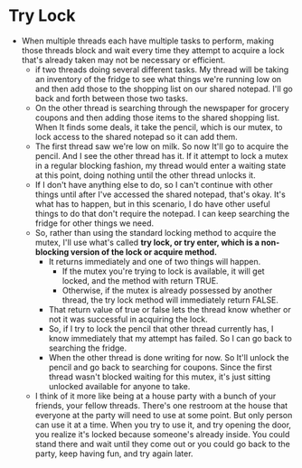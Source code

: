 # Try Lock

- When multiple threads each have multiple tasks to perform, making those threads block and wait every time they attempt to acquire a lock that's already taken may not be necessary or efficient.
  - if two threads doing several different tasks. My thread will be taking an inventory of the fridge to see what things we're running low on and then add those to the shopping list on our shared notepad. I'll go back and forth between those two tasks.
  - On the other thread is searching through the newspaper for grocery coupons and then adding those items to the shared shopping list. When It finds some deals, it take the pencil, which is our mutex, to lock access to the shared notepad so it can add them.
  - The first thread saw we're low on milk. So now It'll go to acquire the pencil. And I see the other thread has it. If it attempt to lock a mutex in a regular blocking fashion, my thread would enter a waiting state at this point, doing nothing until the other thread unlocks it.
  - If I don't have anything else to do, so I can't continue with other things until after I've accessed the shared notepad, that's okay. It's what has to happen, but in this scenario, I do have other useful things to do that don't require the notepad. I can keep searching the fridge for other things we need.
  - So, rather than using the standard locking method to acquire the mutex, I'll use what's called **try lock, or try enter, which is a non-blocking version of the lock or acquire method.**
    - It returns immediately and one of two things will happen.
      -  If the mutex you're trying to lock is available, it will get locked, and the method with return TRUE.
      - Otherwise, if the mutex is already possessed by another thread, the try lock method will immediately return FALSE.
    - That return value of true or false lets the thread know whether or not it was successful in acquiring the lock.
    - So, if I try to lock the pencil that other thread currently has, I know immediately that my attempt has failed. So I can go back to searching the fridge.
    - When the other thread is done writing for now. So It'll unlock the pencil and go back to searching for coupons. Since the first thread wasn't blocked waiting for this mutex, it's just sitting unlocked available for anyone to take.
  - I think of it more like being at a house party with a bunch of your friends, your fellow threads. There's one restroom at the house that everyone at the party will need to use at some point. But only person can use it at a time. When you try to use it, and try opening the door, you realize it's locked because someone's already inside. You could stand there and wait until they come out or you could go back to the party, keep having fun, and try again later.
